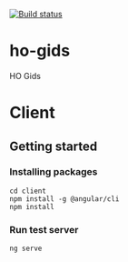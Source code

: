 [![Build status](https://scoutsmariaburg.visualstudio.com/ho-gids/_apis/build/status/ho-gids-CI)](https://scoutsmariaburg.visualstudio.com/ho-gids/_build/latest?definitionId=3)

# ho-gids
HO Gids

# Client

## Getting started

### Installing packages

```
cd client
npm install -g @angular/cli
npm install
```

### Run test server

```
ng serve
```
